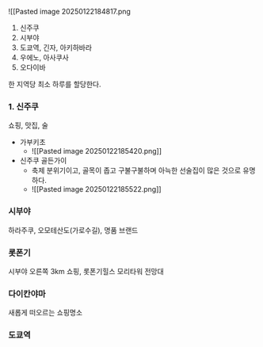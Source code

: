 ![[Pasted image 20250122184817.png
1. 신주쿠
2. 시부야
3. 도쿄역, 긴자, 아키하바라
4. 우에노, 아사쿠사
5. 오다이바

한 지역당 최소 하루를 할당한다.
### 1. 신주쿠
쇼핑, 맛집, 술

- 가부키초
	- ![[Pasted image 20250122185420.png]]
- 신주쿠 골든가이
	- 축제 분위기이고, 골목이 좁고 구불구불하며 아늑한 선술집이 많은 것으로 유명하다.
	- ![[Pasted image 20250122185522.png]]


### 시부야
하라주쿠, 오모테산도(가로수길), 명품 브랜드

### 롯폰기
시부야 오른쪽 3km
쇼핑, 롯폰기힐스 모리타워 전망대

### 다이칸야마
새롭게 떠오르는 쇼핑명소

### 도쿄역